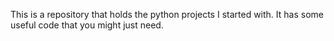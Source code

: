 This is a repository that holds the python projects I started with.
It has some useful code that you might just need.
